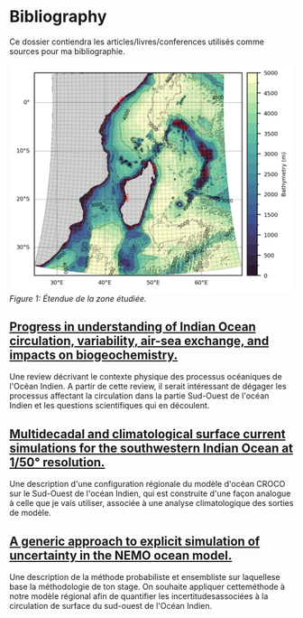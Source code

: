 # Bibliography
Ce dossier contiendra les articles/livres/conferences utilisés comme sources pour ma bibliographie.

![Bathymétrie de la zone couverte par les simualtions.](bathy_iso_swio2_grid.png)
*Figure 1: Étendue de la zone étudiée.*

## [Progress in understanding of Indian Ocean circulation, variability, air-sea exchange, and impacts on biogeochemistry.](os-17-1677-2021.pdf)
Une review décrivant le contexte physique des processus océaniques de l'Océan Indien. A partir de cette review, il serait intéressant de dégager les processus affectant la circulation dans la partie Sud-Ouest de l'océan Indien et les questions scientifiques qui en découlent.


## [Multidecadal and climatological surface current simulations for the southwestern Indian Ocean at 1/50° resolution.](gmd-16-1163-2023.pdf)
Une description d'une configuration régionale du modèle d'océan CROCO sur le Sud-Ouest de l'océan Indien, qui est construite d'une façon analogue à celle que je vais utiliser, associée à une analyse climatologique des sorties de modèle.

## [A generic approach to explicit simulation of uncertainty in the NEMO ocean model.](Brankart%20et%20al.%20-%202015%20-%20A%20generic%20approach%20to%20explicit%20simulation%20of%20uncer.pdf)
Une description de la méthode probabiliste et ensembliste sur laquellese base la méthodologie de ton stage. On souhaite appliquer cetteméthode à notre modèle régional afin de quantifier les incertitudesassociées à la circulation de surface du sud-ouest de l'Océan Indien.